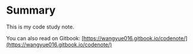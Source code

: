 # Summary

This is my code study note.

You can also read on Gitbook: [https://wangyue016.gitbook.io/codenote/](https://wangyue016.gitbook.io/codenote/)

